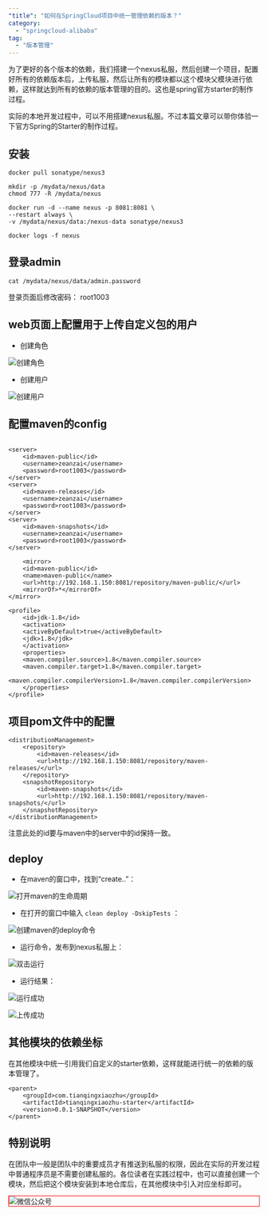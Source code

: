 ```yaml
---
"title": "如何在SpringCloud项目中统一管理依赖的版本？"
category:
  - "springcloud-alibaba"
tag:
  - "版本管理"
---
```


为了更好的各个版本的依赖，我们搭建一个nexus私服，然后创建一个项目，配置好所有的依赖版本后，上传私服，然后让所有的模块都以这个模块父模块进行依赖，这样就达到所有的依赖的版本管理的目的。这也是spring官方starter的制作过程。

实际的本地开发过程中，可以不用搭建nexus私服。不过本篇文章可以带你体验一下官方Spring的Starter的制作过程。


## 安装 

```
docker pull sonatype/nexus3

mkdir -p /mydata/nexus/data
chmod 777 -R /mydata/nexus

docker run -d --name nexus -p 8081:8081 \
--restart always \
-v /mydata/nexus/data:/nexus-data sonatype/nexus3

docker logs -f nexus
```

## 登录admin

```
cat /mydata/nexus/data/admin.password 
```

登录页面后修改密码： root1003

## web页面上配置用于上传自定义包的用户

- 创建角色

![创建角色](https://tianqingxiaozhu.oss-cn-shenzhen.aliyuncs.com/blog20221111113305.png)

- 创建用户

![创建用户](https://tianqingxiaozhu.oss-cn-shenzhen.aliyuncs.com/blog20221111113401.png)


## 配置maven的config

```

<server>
    <id>maven-public</id>
    <username>zeanzai</username>
    <password>root1003</password>
</server>
<server>
    <id>maven-releases</id>
    <username>zeanzai</username>
    <password>root1003</password>
</server>
<server>
    <id>maven-snapshots</id>
    <username>zeanzai</username>
    <password>root1003</password>
</server>

    <mirror>
    <id>maven-public</id>
    <name>maven-public</name>
    <url>http://192.168.1.150:8081/repository/maven-public/</url>
    <mirrorOf>*</mirrorOf>
</mirror>

<profile> 
    <id>jdk-1.8</id> 
    <activation> 
    <activeByDefault>true</activeByDefault> 
    <jdk>1.8</jdk> 
    </activation> 
    <properties> 
    <maven.compiler.source>1.8</maven.compiler.source> 
    <maven.compiler.target>1.8</maven.compiler.target> 
    <maven.compiler.compilerVersion>1.8</maven.compiler.compilerVersion> 
    </properties> 
</profile>
```

## 项目pom文件中的配置

```
<distributionManagement>
    <repository>
        <id>maven-releases</id>
        <url>http://192.168.1.150:8081/repository/maven-releases/</url>
    </repository>
    <snapshotRepository>
        <id>maven-snapshots</id>
        <url>http://192.168.1.150:8081/repository/maven-snapshots/</url>
    </snapshotRepository>
</distributionManagement>
```

注意此处的id要与maven中的server中的id保持一致。

## deploy

- 在maven的窗口中，找到“create..”：

![打开maven的生命周期](https://tianqingxiaozhu.oss-cn-shenzhen.aliyuncs.com/blog20221111113526.png)

- 在打开的窗口中输入 `clean deploy -DskipTests` ：

![创建maven的deploy命令](https://tianqingxiaozhu.oss-cn-shenzhen.aliyuncs.com/blog20221111113624.png)

- 运行命令，发布到nexus私服上：

![双击运行](https://tianqingxiaozhu.oss-cn-shenzhen.aliyuncs.com/blog20221111113646.png)

- 运行结果：

![运行成功](https://tianqingxiaozhu.oss-cn-shenzhen.aliyuncs.com/blog20221111113701.png)

![上传成功](https://tianqingxiaozhu.oss-cn-shenzhen.aliyuncs.com/blog20221111113739.png)


## 其他模块的依赖坐标

在其他模块中统一引用我们自定义的starter依赖，这样就能进行统一的依赖的版本管理了。

```
<parent>
    <groupId>com.tianqingxiaozhu</groupId>
    <artifactId>tianqingxiaozhu-starter</artifactId>
    <version>0.0.1-SNAPSHOT</version>
</parent>
```

## 特别说明

在团队中一般是团队中的重要成员才有推送到私服的权限，因此在实际的开发过程中普通程序员是不需要创建私服的。各位读者在实践过程中，也可以直接创建一个模块，然后把这个模块安装到本地仓库后，在其他模块中引入对应坐标即可。




<img style="border:1px red solid; display:block; margin:0 auto;" :src="$withBase('/qrcode.jpg')" alt="微信公众号" />


